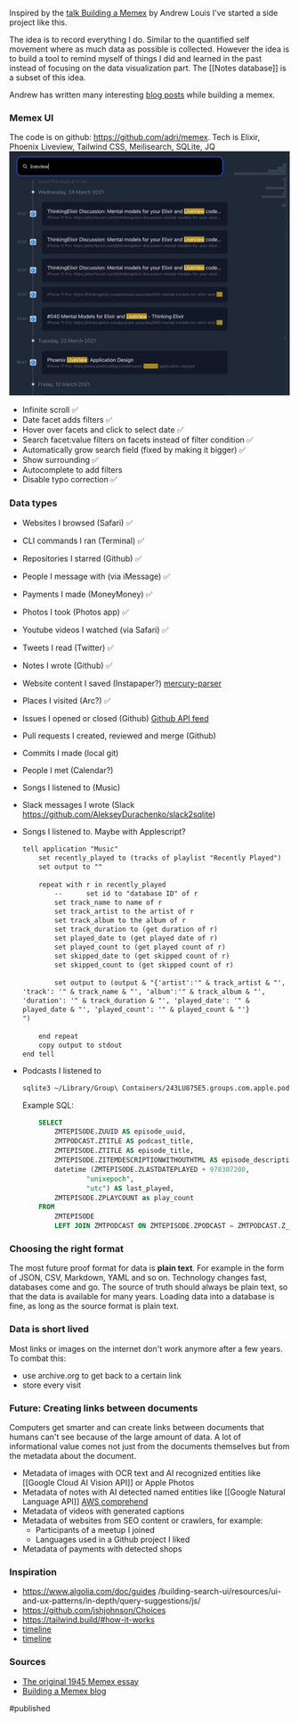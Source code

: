 Inspired by the [talk Building a Memex](https://www.youtube.com/watch?v=DFWxvQn4cf8&t=1616s) by Andrew Louis I've started a side project like this.

The idea is to record everything I do. Similar to the quantified self movement where as much data as possible is collected. However the idea is to build a tool to remind myself of things I did and learned in the past instead of focusing on the data visualization part. The [[Notes database]] is a subset of this idea.

Andrew has written many interesting [blog posts](https://hyfen.net/memex/) while building a memex.  

### Memex UI
The code is on github: https://github.com/adri/memex.
Tech is Elixir, Phoenix Liveview, Tailwind CSS, Meilisearch, SQLite, JQ
![Memex](memex.png)

- Infinite scroll ✅
- Date facet adds filters ✅
- Hover over facets and click to select date ✅
- Search facet:value filters on facets instead of filter condition ✅
- Automatically grow search field (fixed by making it bigger) ✅
- Show surrounding ✅
- Autocomplete to add filters 
- Disable typo correction ✅ 

### Data types
- Websites I browsed (Safari) ✅
- CLI commands I ran (Terminal) ✅
- Repositories I starred (Github) ✅
- People I message with (via iMessage) ✅
- Payments I made (MoneyMoney) ✅
- Photos I took (Photos app) ✅
- Youtube videos I watched (via Safari) ✅
- Tweets I read (Twitter) ✅
- Notes I wrote (Github) ✅
- Website content I saved (Instapaper?) [mercury-parser](https://github.com/postlight/mercury-parser)
- Places I visited (Arc?) ✅
- Issues I opened or closed (Github) [Github API feed](https://docs.github.com/en/rest/reference/activity#get-feeds) 
- Pull requests I created, reviewed and merge (Github) 
- Commits I made (local git) 
- People I met (Calendar?)
- Songs I listened to (Music)
- Slack messages I wrote (Slack https://github.com/AlekseyDurachenko/slack2sqlite)
- Songs I listened to. Maybe with Applescript?
    ```applescript
    tell application "Music"
        set recently_played to (tracks of playlist "Recently Played")
        set output to ""

        repeat with r in recently_played
            --		set id to "database ID" of r
            set track_name to name of r
            set track_artist to the artist of r
            set track_album to the album of r
            set track_duration to (get duration of r)
            set played_date to (get played date of r)
            set played_count to (get played count of r)
            set skipped_date to (get skipped count of r)
            set skipped_count to (get skipped count of r)

            set output to (output & "{'artist':'" & track_artist & "', 'track': '" & track_name & "', 'album':'" & track_album & "', 'duration': '" & track_duration & "', 'played_date': '" & played_date & "', 'played_count': '" & played_count & "'}
    ")

        end repeat
        copy output to stdout
    end tell
    ```
- Podcasts I listened to 
    ```bash
    sqlite3 ~/Library/Group\ Containers/243LU875E5.groups.com.apple.podcasts/Documents/MTLibrary.sqlite
    ```
     Example SQL:
        
    ```sql
        SELECT
            ZMTEPISODE.ZUUID AS episode_uuid,
            ZMTPODCAST.ZTITLE AS podcast_title,
            ZMTEPISODE.ZTITLE AS episode_title,
            ZMTEPISODE.ZITEMDESCRIPTIONWITHOUTHTML AS episode_description,
            datetime (ZMTEPISODE.ZLASTDATEPLAYED + 978307200,
                    "unixepoch",
                    "utc") AS last_played,
            ZMTEPISODE.ZPLAYCOUNT as play_count
        FROM
            ZMTEPISODE
            LEFT JOIN ZMTPODCAST ON ZMTEPISODE.ZPODCAST = ZMTPODCAST.Z_PK;
     ```

### Choosing the right format
The most future proof format for data is **plain text**. For example in the form of JSON, CSV, Markdown, YAML and so on. Technology changes fast, databases come and go. The source of truth should always be plain text, so that the data is available for many years. Loading data into a database is fine, as long as the source format is plain text. 

### Data is short lived
Most links or images on the internet don't work anymore after a few years. To combat this:
- use archive.org to get back to a certain link
- store every visit 

### Future: Creating links between documents
Computers get smarter and can create links between documents that humans can't see because of the large amount of data. A lot of informational value comes not just from the documents themselves but from the metadata about the document.

- Metadata of images with OCR text and AI recognized entities like [[Google Cloud AI Vision API]] or Apple Photos
- Metadata of notes with AI detected named entities like [[Google Natural Language API]] [AWS comprehend](https://aws.amazon.com/comprehend/features/)
- Metadata of videos with generated captions
- Metadata of websites from SEO content or crawlers, for example:
    - Participants of a meetup I joined
    - Languages used in a Github project I liked
- Metadata of payments with detected shops

### Inspiration 
- https://www.algolia.com/doc/guides	/building-search-ui/resources/ui-and-ux-patterns/in-depth/query-suggestions/js/
- https://github.com/jshjohnson/Choices
- https://tailwind.build/#how-it-works
- [timeline](https://codepen.io/russelllighthouse/pen/pRXyqW) 
- [timeline](https://codepen.io/mathiesjanssen/pen/ggeBKmr) 

### Sources
- [The original 1945 Memex essay](https://www.theatlantic.com/magazine/archive/1945/07/as-we-may-think/303881/)
- [Building a Memex blog](https://hyfen.net/memex)

#published 